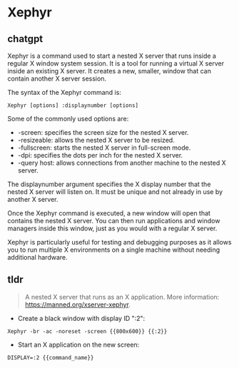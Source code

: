 # Xephyr 
## chatgpt 
Xephyr is a command used to start a nested X server that runs inside a regular X window system session. It is a tool for running a virtual X server inside an existing X server. It creates a new, smaller, window that can contain another X server session.

The syntax of the Xephyr command is:

```
Xephyr [options] :displaynumber [options]
```

Some of the commonly used options are:

- -screen: specifies the screen size for the nested X server.
- -resizeable: allows the nested X server to be resized.
- -fullscreen: starts the nested X server in full-screen mode.
- -dpi: specifies the dots per inch for the nested X server.
- -query host: allows connections from another machine to the nested X server.

The displaynumber argument specifies the X display number that the nested X server will listen on. It must be unique and not already in use by another X server.

Once the Xephyr command is executed, a new window will open that contains the nested X server. You can then run applications and window managers inside this window, just as you would with a regular X server.

Xephyr is particularly useful for testing and debugging purposes as it allows you to run multiple X environments on a single machine without needing additional hardware. 

## tldr 
 
> A nested X server that runs as an X application.
> More information: <https://manned.org/xserver-xephyr>.

- Create a black window with display ID ":2":

`Xephyr -br -ac -noreset -screen {{800x600}} {{:2}}`

- Start an X application on the new screen:

`DISPLAY=:2 {{command_name}}`
